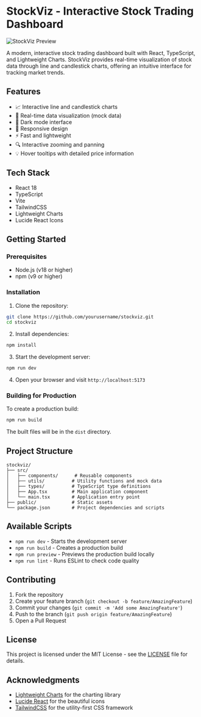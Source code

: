 # StockViz - Interactive Stock Trading Dashboard

![StockViz Preview](https://images.unsplash.com/photo-1611974789855-9c2a0a7236a3?auto=format&fit=crop&q=80&w=1200&h=400)

A modern, interactive stock trading dashboard built with React, TypeScript, and Lightweight Charts. StockViz provides real-time visualization of stock data through line and candlestick charts, offering an intuitive interface for tracking market trends.

## Features

- 📈 Interactive line and candlestick charts
- 🔄 Real-time data visualization (mock data)
- 🎨 Dark mode interface
- 📱 Responsive design
- ⚡ Fast and lightweight
- 🔍 Interactive zooming and panning
- 💡 Hover tooltips with detailed price information

## Tech Stack

- React 18
- TypeScript
- Vite
- TailwindCSS
- Lightweight Charts
- Lucide React Icons

## Getting Started

### Prerequisites

- Node.js (v18 or higher)
- npm (v9 or higher)

### Installation

1. Clone the repository:
```bash
git clone https://github.com/yourusername/stockviz.git
cd stockviz
```

2. Install dependencies:
```bash
npm install
```

3. Start the development server:
```bash
npm run dev
```

4. Open your browser and visit `http://localhost:5173`

### Building for Production

To create a production build:

```bash
npm run build
```

The built files will be in the `dist` directory.

## Project Structure

```
stockviz/
├── src/
│   ├── components/      # Reusable components
│   ├── utils/          # Utility functions and mock data
│   ├── types/          # TypeScript type definitions
│   ├── App.tsx         # Main application component
│   └── main.tsx        # Application entry point
├── public/             # Static assets
└── package.json        # Project dependencies and scripts
```

## Available Scripts

- `npm run dev` - Starts the development server
- `npm run build` - Creates a production build
- `npm run preview` - Previews the production build locally
- `npm run lint` - Runs ESLint to check code quality

## Contributing

1. Fork the repository
2. Create your feature branch (`git checkout -b feature/AmazingFeature`)
3. Commit your changes (`git commit -m 'Add some AmazingFeature'`)
4. Push to the branch (`git push origin feature/AmazingFeature`)
5. Open a Pull Request

## License

This project is licensed under the MIT License - see the [LICENSE](LICENSE) file for details.

## Acknowledgments

- [Lightweight Charts](https://www.tradingview.com/lightweight-charts/) for the charting library
- [Lucide React](https://lucide.dev/) for the beautiful icons
- [TailwindCSS](https://tailwindcss.com/) for the utility-first CSS framework